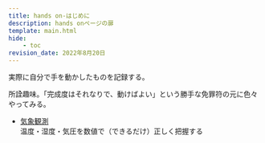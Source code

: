 ```yaml
---
title: hands on-はじめに
description: hands onページの扉
template: main.html
hide:
    - toc
revision_date: 2022年8月20日
---
```


実際に自分で手を動かしたものを記録する。

所詮趣味。「完成度はそれなりで、動けばよい」という勝手な免罪符の元に色々やってみる。

- [気象観測](weather/index.md)  
温度・湿度・気圧を数値で（できるだけ）正しく把握する
